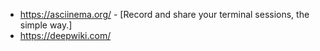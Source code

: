 * https://asciinema.org/ - [Record and share your terminal sessions, the simple way.]
* https://deepwiki.com/ 
